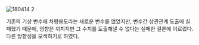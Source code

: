 ![180414 2](https://user-images.githubusercontent.com/32063022/41095474-766113e8-6a8c-11e8-9ab8-10b0e4dbbe83.jpg)

기존의 기상 변수에 차량용도라는 새로운 변수를 얹었지만, 변수간 상관관계 도출에 실패했기 때문에, 
영향은 끼치지만 그 수치를 도출해낼 수 없다는 실패한 결론에 이르렀다. 다른 방향성을 모색하기로 하였다.
